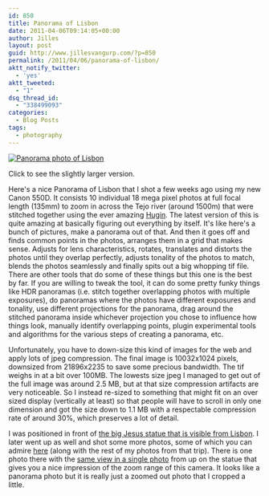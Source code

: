 ```yaml
---
id: 850
title: Panorama of Lisbon
date: 2011-04-06T09:14:05+00:00
author: Jilles
layout: post
guid: http://www.jillesvangurp.com/?p=850
permalink: /2011/04/06/panorama-of-lisbon/
aktt_notify_twitter:
  - 'yes'
aktt_tweeted:
  - "1"
dsq_thread_id:
  - "338499093"
categories:
  - Blog Posts
tags:
  - photography
---
```

<a href="http://www.jillesvangurp.com/wp-content/uploads/2011/04/lisbon.jpg">![Panorama  photo of Lisbon](https://www.jillesvangurp.com/wp-content/uploads/2011/04/lisbon_thumbnail.jpg)</a>

Click to see the slightly larger version.

Here's a nice Panorama of Lisbon that I shot a few weeks ago using my new Canon 550D. It consists 10 individual 18 mega pixel photos at full focal length (135mm) to zoom in across the Tejo river (around 1500m) that were stitched together using the ever amazing <a href="http://hugin.sourceforge.net/">Hugin</a>. The latest version of this is quite amazing at basically figuring out everything by itself. It's like here's a bunch of pictures, make a panorama out of that. And then it goes off and finds common points in the photos, arranges them in a grid that makes sense. Adjusts for lens characteristics, rotates, translates and distorts the photos until they overlap perfectly, adjusts tonality of the photos to match, blends the photos seamlessly and finally spits out a big whopping tif file. There are other tools that do some of these things but this one is the best by far. If you are willing to tweak the tool, it can do some pretty funky things like HDR panoramas (i.e. stitch together overlapping photos with multiple exposures), do panoramas where the photos have different exposures and tonality, use different projections for the panorama, drag around the stitched panorama inside whichever projection you chose to influence how things look, manually identify overlapping points, plugin experimental tools and algorithms for the various steps of creating a panorama, etc. 

Unfortunately, you have to down-size this kind of images for the web and apply lots of jpeg compression. The final image is  10032x1024 pixels, downsized from 21896x2235 to save some precious bandwidth. The tif weighs in at a bit over 100MB. The lowests size jpeg I managed to get out of the full image was around 2.5 MB, but at that size compression artifacts are very noticeable. So I instead re-sized to something that might fit on an over sized display (vertically at least) so that people will have to scroll in only one dimension and got the size down to 1.1 MB with a respectable compression rate of around 30%, which preserves a lot of detail.

I was positioned in front of <a href="http://en.wikipedia.org/wiki/Cristo-Rei">the big Jesus statue that is visible from Lisbon</a>. I later went up as well and shot some more photos, some of which you can admire <a href="https://picasaweb.google.com/jillesvangurp/Portugal2011">here</a> (along with the rest of my photos from that trip). There is one photo there with the <a href="https://picasaweb.google.com/jillesvangurp/Portugal2011#5590316002456901138">same view in a single photo</a> from up on the statue that gives you a nice impression of the zoom range of this camera. It looks like a panorama photo but it is really just a zoomed out photo that I cropped a little.


